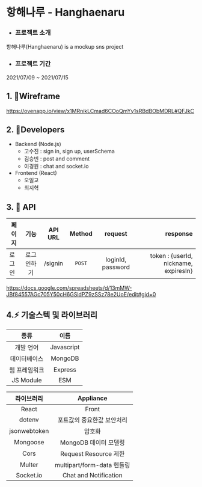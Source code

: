 # 항해나루 - Hanghaenaru

 - ### 프로젝트 소개  
항해나루(Hanghaenaru) is a mockup sns project    
  
- ### 프로젝트 기간   
2021/07/09 ~ 2021/07/15
## 1. 📌Wireframe

https://ovenapp.io/view/x1MRnikLCmad6COoQmYy1sRBdBObMDRL#QFJkC

## 2. 🤝Developers

- Backend (Node.js)
  - 고수진 : sign in, sign up, userSchema
  - 김승빈 : post and comment
  - 이경원 : chat and socket.io
- Frontend (React)
  - 오일교
  - 최지혁

## 3. 🌟 API

| 페이지 | 기능 | API URL | Method | request | response |
|---|:---:|:---:|:---:|:---:|---:|
| 로그인 | 로그인하기 | /signin | `POST` | loginId, password | token : {userId, nickname, expiresIn} |


https://docs.google.com/spreadsheets/d/13mMW-JBf84557AGc705Y50cH6GSldPZ9zSSz78e2UoE/edit#gid=0


## 4.⚡ 기술스텍 및 라이브러리
| 종류 | 이름 |
|:---:|:---:|
| 개발 언어 | Javascript  |
| 데이터베이스 | MongoDB |
| 웹 프레임워크 | Express |
| JS Module | ESM |


| 라이브러리 | Appliance |
|:---:|:---:|
| React | Front |
| dotenv | 포트값외 중요한값 보안처리 |
| jsonwebtoken | 암호화 |
| Mongoose | MongoDB 데이터 모델링 |
| Cors | Request Resource 제한 |
| Multer | multipart/form-data 헨들링 |
| Socket.io | Chat and Notification |
